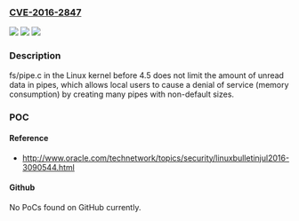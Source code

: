 ### [CVE-2016-2847](https://cve.mitre.org/cgi-bin/cvename.cgi?name=CVE-2016-2847)
![](https://img.shields.io/static/v1?label=Product&message=n%2Fa&color=blue)
![](https://img.shields.io/static/v1?label=Version&message=n%2Fa&color=blue)
![](https://img.shields.io/static/v1?label=Vulnerability&message=n%2Fa&color=brighgreen)

### Description

fs/pipe.c in the Linux kernel before 4.5 does not limit the amount of unread data in pipes, which allows local users to cause a denial of service (memory consumption) by creating many pipes with non-default sizes.

### POC

#### Reference
- http://www.oracle.com/technetwork/topics/security/linuxbulletinjul2016-3090544.html

#### Github
No PoCs found on GitHub currently.

